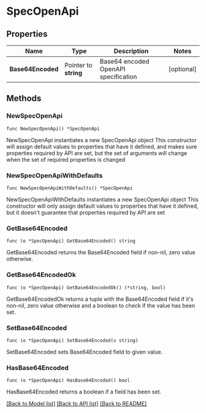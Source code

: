 # SpecOpenApi

## Properties

Name | Type | Description | Notes
------------ | ------------- | ------------- | -------------
**Base64Encoded** | Pointer to **string** | Base64 encoded OpenAPI specification | [optional] 

## Methods

### NewSpecOpenApi

`func NewSpecOpenApi() *SpecOpenApi`

NewSpecOpenApi instantiates a new SpecOpenApi object
This constructor will assign default values to properties that have it defined,
and makes sure properties required by API are set, but the set of arguments
will change when the set of required properties is changed

### NewSpecOpenApiWithDefaults

`func NewSpecOpenApiWithDefaults() *SpecOpenApi`

NewSpecOpenApiWithDefaults instantiates a new SpecOpenApi object
This constructor will only assign default values to properties that have it defined,
but it doesn't guarantee that properties required by API are set

### GetBase64Encoded

`func (o *SpecOpenApi) GetBase64Encoded() string`

GetBase64Encoded returns the Base64Encoded field if non-nil, zero value otherwise.

### GetBase64EncodedOk

`func (o *SpecOpenApi) GetBase64EncodedOk() (*string, bool)`

GetBase64EncodedOk returns a tuple with the Base64Encoded field if it's non-nil, zero value otherwise
and a boolean to check if the value has been set.

### SetBase64Encoded

`func (o *SpecOpenApi) SetBase64Encoded(v string)`

SetBase64Encoded sets Base64Encoded field to given value.

### HasBase64Encoded

`func (o *SpecOpenApi) HasBase64Encoded() bool`

HasBase64Encoded returns a boolean if a field has been set.


[[Back to Model list]](../README.md#documentation-for-models) [[Back to API list]](../README.md#documentation-for-api-endpoints) [[Back to README]](../README.md)


